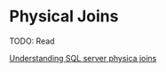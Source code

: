 # Physical Joins

TODO: Read

[Understanding SQL server physica joins](https://getpocket.com/redirect?url=https%3A%2F%2Fwww.mssqltips.com%2Fsqlservertip%2F2115%2Funderstanding-sql-server-physical-joins%2F)
